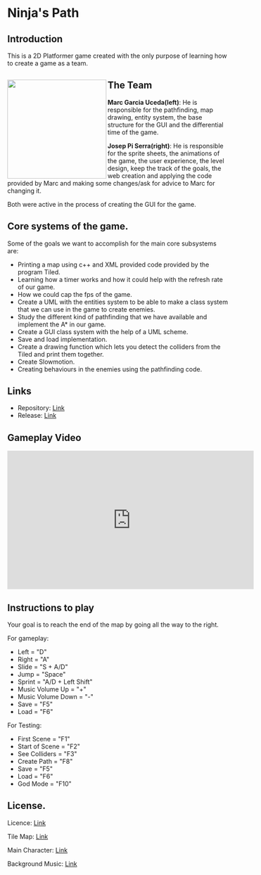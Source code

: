 # Ninja's Path

## Introduction
This is a 2D Platformer game created with the only purpose of learning how to create a game as a team.

## The Team<img src="https://drive.google.com/uc?id=1SUI-_vtJnh1_dBpWQIYwFUOo-o0mzvlI" width="225" align="left">


**Marc Garcia Uceda(left)**: He is responsible for the pathfinding, map drawing, entity system, the base structure for the GUI and the differential time of the game.


**Josep Pi Serra(right)**: He is responsible for the sprite sheets, the animations of the game, the user experience, the level design, keep the track of the goals, the web creation and applying the code provided by Marc and making some changes/ask for advice to Marc for changing it.

Both were active in the process of creating the GUI for the game.


## Core systems of the game.
Some of the goals we want to accomplish for the main core subsystems are:
- Printing a map using c++ and XML provided code provided by the program Tiled.
- Learning how a timer works and how it could help with the refresh rate of our game.
- How we could cap the fps of the game.
- Create a UML with the entities system to be able to make a class system that we can use in the game to create enemies.
- Study the different kind of pathfinding that we have available and implement the A* in our game.
- Create a GUI class system with the help of a UML scheme.
- Save and load implementation.
- Create a drawing function which lets you detect the colliders from the Tiled and print them together.
- Create Slowmotion.
- Creating behaviours in the enemies using the pathfinding code.

## Links
- Repository: [Link](https://github.com/MaxitoSama/GDJM)
- Release: [Link](https://github.com/MaxitoSama/GDJM/releases)

## Gameplay Video

<iframe width="560" height="315" src="https://www.youtube.com/embed/r2-_XUOcurg" frameborder="0" gesture="media" allow="encrypted-media" allowfullscreen></iframe>

## Instructions to play
Your goal is to reach the end of the map by going all the way to the right.

For gameplay:
 - Left  			= "D"
 - Right 			= "A"
 - Slide 			= "S + A/D"
 - Jump  			= "Space"
 - Sprint			= "A/D + Left Shift"
 - Music Volume Up 		= "+"
 - Music Volume Down 		= "-"
 - Save  			= "F5"
 - Load				= "F6"

For Testing:
 - First Scene     		= "F1"
 - Start of Scene 		= "F2"
 - See Colliders 		= "F3"
 - Create Path			= "F8"
 - Save				= "F5"
 - Load				= "F6"
 - God Mode			= "F10"

## License.
Licence: [Link](https://github.com/MaxitoSama/GDJM/blob/master/LICENSE.txt)

Tile Map: [Link](http://www.gameart2d.com/free-platformer-game-tileset.html)

Main Character:	[Link](http://www.gameart2d.com/ninja-adventure---free-sprites.html)

Background Music: [Link](https://www.youtube.com/watch?v=KCoqdCjzFV8)
